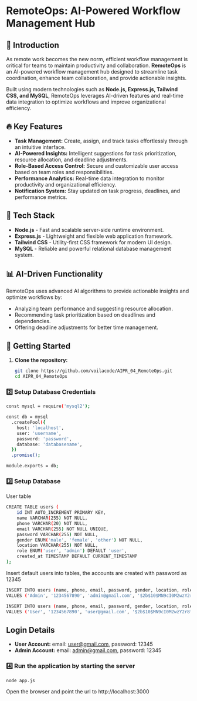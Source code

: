 # RemoteOps: AI-Powered Workflow Management Hub

## 🚀 Introduction

As remote work becomes the new norm, efficient workflow management is critical for teams to maintain productivity and collaboration. **RemoteOps** is an AI-powered workflow management hub designed to streamline task coordination, enhance team collaboration, and provide actionable insights.

Built using modern technologies such as **Node.js, Express.js, Tailwind CSS, and MySQL**, RemoteOps leverages AI-driven features and real-time data integration to optimize workflows and improve organizational efficiency.

## 🔥 Key Features

- **Task Management:** Create, assign, and track tasks effortlessly through an intuitive interface.
- **AI-Powered Insights:** Intelligent suggestions for task prioritization, resource allocation, and deadline adjustments.
- **Role-Based Access Control:** Secure and customizable user access based on team roles and responsibilities.
- **Performance Analytics:** Real-time data integration to monitor productivity and organizational efficiency.
- **Notification System:** Stay updated on task progress, deadlines, and performance metrics.

## 🎨 Tech Stack

- **Node.js** - Fast and scalable server-side runtime environment.
- **Express.js** - Lightweight and flexible web application framework.
- **Tailwind CSS** - Utility-first CSS framework for modern UI design.
- **MySQL** - Reliable and powerful relational database management system.

## 📊 AI-Driven Functionality

RemoteOps uses advanced AI algorithms to provide actionable insights and optimize workflows by:

- Analyzing team performance and suggesting resource allocation.
- Recommending task prioritization based on deadlines and dependencies.
- Offering deadline adjustments for better time management.

## 🚀 Getting Started

1. **Clone the repository:**
   ```bash
   git clone https://github.com/voilacode/AIPR_04_RemoteOps.git
   cd AIPR_04_RemoteOps
   ```

### 2️⃣ Setup Database Credentials

```sh
const mysql = require('mysql2');

const db = mysql
  .createPool({
    host: 'localhost',
    user: 'username',
    password: 'password',
    database: 'databasename',
  })
  .promise();

module.exports = db;
```

### 3️⃣ Setup Database

User table

```sh
CREATE TABLE users (
    id INT AUTO_INCREMENT PRIMARY KEY,
    name VARCHAR(255) NOT NULL,
    phone VARCHAR(20) NOT NULL,
    email VARCHAR(255) NOT NULL UNIQUE,
    password VARCHAR(255) NOT NULL,
    gender ENUM('male', 'female', 'other') NOT NULL,
    location VARCHAR(255) NOT NULL,
    role ENUM('user', 'admin') DEFAULT 'user',
    created_at TIMESTAMP DEFAULT CURRENT_TIMESTAMP
);
```

Insert default users into tables, the accounts are created with password as 12345

```sh
INSERT INTO users (name, phone, email, password, gender, location, role)
VALUES ('Admin', '1234567890', 'admin@gmail.com', '$2b$10$MN9cI0M2wzY2r8fJ6xazlOqKWgdPGBsNUWEZqtqBcyIb01fXs.WGW', 'male', 'Admin Location', 'admin');

INSERT INTO users (name, phone, email, password, gender, location, role)
VALUES ('User', '1234567890', 'user@gmail.com', '$2b$10$MN9cI0M2wzY2r8fJ6xazlOqKWgdPGBsNUWEZqtqBcyIb01fXs.WGW', 'male', 'User Location', 'user');
```

## Login Details

- **User Account:** email: user@gmail.com, password: 12345
- **Admin Account:** email: admin@gmail.com, password: 12345

### 4️⃣ Run the application by starting the server

```sh
node app.js
```

Open the browser and point the url to http://localhost:3000
